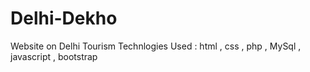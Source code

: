 # Delhi-Dekho
Website on Delhi Tourism 
Technlogies Used : html , css , php , MySql , javascript , bootstrap  
